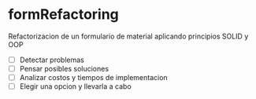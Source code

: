 # formRefactoring

Refactorizacion de un formulario de material aplicando principios SOLID y OOP

- [ ] Detectar problemas
- [ ] Pensar posibles soluciones
- [ ] Analizar costos y tiempos de implementacion
- [ ] Elegir una opcion y llevarla a cabo
